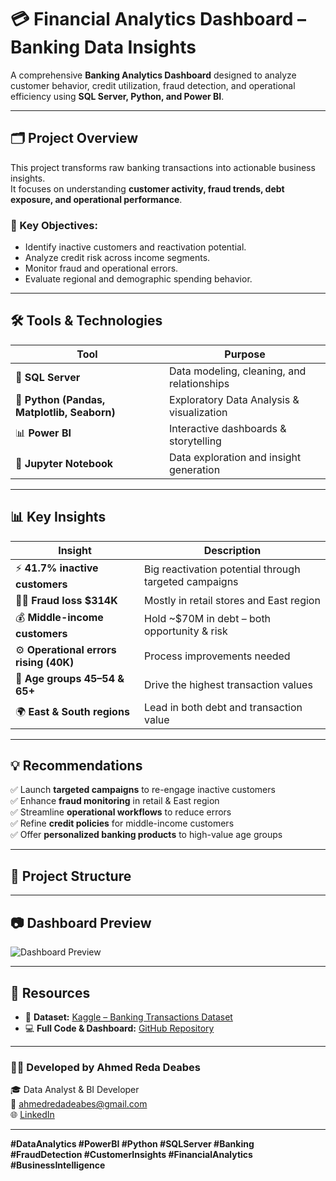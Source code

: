# 💳 Financial Analytics Dashboard – Banking Data Insights  

A comprehensive **Banking Analytics Dashboard** designed to analyze customer behavior, credit utilization, fraud detection, and operational efficiency using **SQL Server, Python, and Power BI**.

---

## 🗂️ Project Overview  

This project transforms raw banking transactions into actionable business insights.  
It focuses on understanding **customer activity, fraud trends, debt exposure, and operational performance**.  

### 🔹 Key Objectives:
- Identify inactive customers and reactivation potential.  
- Analyze credit risk across income segments.  
- Monitor fraud and operational errors.  
- Evaluate regional and demographic spending behavior.  

---

## 🛠️ Tools & Technologies  

| Tool | Purpose |
|------|----------|
| 🧮 **SQL Server** | Data modeling, cleaning, and relationships |
| 🐍 **Python (Pandas, Matplotlib, Seaborn)** | Exploratory Data Analysis & visualization |
| 📊 **Power BI** | Interactive dashboards & storytelling |
| 📓 **Jupyter Notebook** | Data exploration and insight generation |

---

## 📊 Key Insights  

| Insight | Description |
|----------|--------------|
| ⚡ **41.7% inactive customers** | Big reactivation potential through targeted campaigns |
| 🕵️‍♂️ **Fraud loss $314K** | Mostly in retail stores and East region |
| 💰 **Middle-income customers** | Hold ~$70M in debt – both opportunity & risk |
| ⚙️ **Operational errors rising (40K)** | Process improvements needed |
| 👵 **Age groups 45–54 & 65+** | Drive the highest transaction values |
| 🌍 **East & South regions** | Lead in both debt and transaction value |

---

## 💡 Recommendations  

✅ Launch **targeted campaigns** to re-engage inactive customers  
✅ Enhance **fraud monitoring** in retail & East region  
✅ Streamline **operational workflows** to reduce errors  
✅ Refine **credit policies** for middle-income customers  
✅ Offer **personalized banking products** to high-value age groups  

---

## 📂 Project Structure  

---

## 📷 Dashboard Preview  
![Dashboard Preview](images/dashboard_preview.png)

---

## 🔗 Resources  

- 📁 **Dataset:** [Kaggle – Banking Transactions Dataset](https://lnkd.in/dEx3gvNM)  
- 💻 **Full Code & Dashboard:** [GitHub Repository](https://github.com/ahmedredadeabes/Financial-Analytics-Dashboard)  

---

### 👨‍💻 Developed by **Ahmed Reda Deabes**  
🎓 Data Analyst & BI Developer  
📧 [ahmedredadeabes@gmail.com](mailto:ahmedredadeabes@gmail.com)  
🌐 [LinkedIn](www.linkedin.com/in/ahmed-reda-996161226)  

---

**#DataAnalytics #PowerBI #Python #SQLServer #Banking #FraudDetection #CustomerInsights #FinancialAnalytics #BusinessIntelligence**


